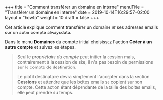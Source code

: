 +++
title = "Comment transférer un domaine en interne"
menuTitle = "Transférer un domaine en interne"
date = 2019-10-14T16:29:57+02:00
layout = "howto"
weight = 10
draft = false
+++

Cet article explique comment transférer un domaine _et_ ses adresses emails sur un autre compte alwaysdata.

Dans le menu **Domaines** du compte initial choisissez l'action **Céder à un autre compte** et suivez les étapes.


> Seul le _propriétaire du compte_ peut initier la cession mais, contrairement à la cession de site, il n'a pas besoin de permissions sur le compte de destination.
>
> Le profil destinataire devra simplement l'accepter dans la section **Cessions** et attendre que les boites emails se copient sur son compte. Cette action étant dépendante de la taille des boites emails, elle peut prendre du temps.

